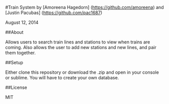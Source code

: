 #Train System
by [Amoreena Hagedorn] (https://github.com/amoreena) and [Justin Pacubas] (https://github.com/pac1687)

August 12, 2014

##About

Allows users to search train lines and stations to view when trains are coming. Also allows the user to add new stations and new lines, and pair them together.

##Setup

Either clone this repository or download the .zip and open in your console or sublime. You will have to create your own database.

##License

MIT

